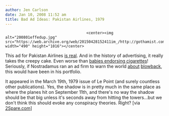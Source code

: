 ```yaml
---
author: Jen Carlson
date: Jan 10, 2008 11:52 am
title: Bad Ad Ideas: Pakistan Airlines, 1979
---
```


	
										<center><img alt="200801effedup.jpg" src="https://web.archive.org/web/20150428152411im_/http://gothamist.com/attachments/arts_jen/200801effedup.jpg" width="490" height="1016"></center>
<p>
This ad for Pakistan Airlines <a href="https://web.archive.org/web/20150428152411/http://shortcuts.nerdcore.de/?p=124">is real</a>. And in the history of advertising, it really takes the creepy cake. Even worse than <a href="https://web.archive.org/web/20150428152411/http://www.2spare.com/item_92595.aspx">babies endorsing cigarettes</a>! Seriously, if Nostradamus ran an ad firm to warn the world <a href="https://web.archive.org/web/20150428152411/http://11sep.info/">about</a> <a href="https://web.archive.org/web/20150428152411/http://www.counterpunch.org/brzezinski.html">blowback</a>, this would have been in his portfolio. 

</p><p>It appeared in the March 19th, 1979 issue of Le Point (and surely countless other publications). Yes, the shadow is in pretty much in the same place as where the planes hit on September 11th, and there&apos;s no way the shadow should be that big unless it&apos;s seconds away from hitting the towers...but we don&apos;t think this should evoke any conspiracy theories. Right? [via <a href="https://web.archive.org/web/20150428152411/http://www.2spare.com/item_92595.aspx">2Spare.com</a>]</p>					
										
									
				